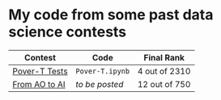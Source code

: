 # My code from some past data science contests

| Contest | Code | Final Rank |
|---------|------|------------|
| [Pover-T Tests](https://www.drivendata.org/competitions/50/worldbank-poverty-prediction/leaderboard/) | `Pover-T.ipynb` | 4 out of 2310 |
| [From AO to AI](https://crowdanalytix.com/contests/from-ao-to-ai--predicting-how-points-end-in-tennis) | *to be posted* | 12 out of 750 |
